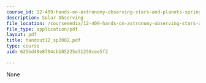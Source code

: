 ```yaml
---
course_id: 12-409-hands-on-astronomy-observing-stars-and-planets-spring-2002
description: Solar Observing
file_location: /coursemedia/12-409-hands-on-astronomy-observing-stars-and-planets-spring-2002/625bd49e8794cb185225e31258cee5f2_handout12_sp2002.pdf
file_type: application/pdf
layout: pdf
title: handout12_sp2002.pdf
type: course
uid: 625bd49e8794cb185225e31258cee5f2

---
```

None